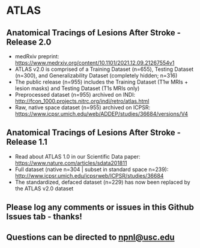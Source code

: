 # ATLAS
## Anatomical Tracings of Lesions After Stroke - Release 2.0
* medRxiv preprint: https://www.medrxiv.org/content/10.1101/2021.12.09.21267554v1
* ATLAS v2.0 is comprised of a Training Dataset (n=655), Testing Dataset (n=300), and Generalizability Dataset (completely hidden; n=316)
* The public release (n=955) includes the Training Dataset (T1w MRIs + lesion masks) and Testing Dataset (T1s MRIs only)
* Preprocessed dataset (n=955) archived on INDI: http://fcon_1000.projects.nitrc.org/indi/retro/atlas.html
* Raw, native space dataset (n=955) archived on ICPSR: https://www.icpsr.umich.edu/web/ADDEP/studies/36684/versions/V4

## Anatomical Tracings of Lesions After Stroke - Release 1.1
* Read about ATLAS 1.0 in our Scientific Data paper: https://www.nature.com/articles/sdata201811
* Full dataset (native n=304 | subset in standard space n=239): http://www.icpsr.umich.edu/icpsrweb/ICPSR/studies/36684
* The standardized, defaced dataset (n=229) has now been replaced by the ATLAS v2.0 dataset

## Please log any comments or issues in this Github Issues tab - thanks!

## Questions can be directed to npnl@usc.edu


